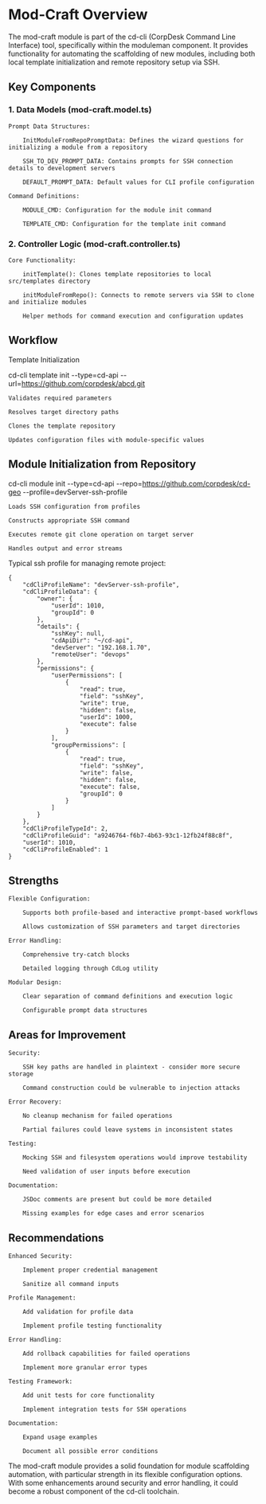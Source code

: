 # Mod-Craft Overview

The mod-craft module is part of the cd-cli (CorpDesk Command Line Interface) tool, specifically within the moduleman component. It provides functionality for automating the scaffolding of new modules, including both local template initialization and remote repository setup via SSH.
## Key Components
### 1. Data Models (mod-craft.model.ts)

    Prompt Data Structures:

        InitModuleFromRepoPromptData: Defines the wizard questions for initializing a module from a repository

        SSH_TO_DEV_PROMPT_DATA: Contains prompts for SSH connection details to development servers

        DEFAULT_PROMPT_DATA: Default values for CLI profile configuration

    Command Definitions:

        MODULE_CMD: Configuration for the module init command

        TEMPLATE_CMD: Configuration for the template init command

### 2. Controller Logic (mod-craft.controller.ts)

    Core Functionality:

        initTemplate(): Clones template repositories to local src/templates directory

        initModuleFromRepo(): Connects to remote servers via SSH to clone and initialize modules

        Helper methods for command execution and configuration updates

## Workflow
Template Initialization

cd-cli template init --type=cd-api --url=https://github.com/corpdesk/abcd.git

    Validates required parameters

    Resolves target directory paths

    Clones the template repository

    Updates configuration files with module-specific values

## Module Initialization from Repository

cd-cli module init --type=cd-api --repo=https://github.com/corpdesk/cd-geo --profile=devServer-ssh-profile

    Loads SSH configuration from profiles

    Constructs appropriate SSH command

    Executes remote git clone operation on target server

    Handles output and error streams

Typical ssh profile for managing remote project:

```
{
    "cdCliProfileName": "devServer-ssh-profile",
    "cdCliProfileData": {
        "owner": {
            "userId": 1010,
            "groupId": 0
        },
        "details": {
            "sshKey": null,
            "cdApiDir": "~/cd-api",
            "devServer": "192.168.1.70",
            "remoteUser": "devops"
        },
        "permissions": {
            "userPermissions": [
                {
                    "read": true,
                    "field": "sshKey",
                    "write": true,
                    "hidden": false,
                    "userId": 1000,
                    "execute": false
                }
            ],
            "groupPermissions": [
                {
                    "read": true,
                    "field": "sshKey",
                    "write": false,
                    "hidden": false,
                    "execute": false,
                    "groupId": 0
                }
            ]
        }
    },
    "cdCliProfileTypeId": 2,
    "cdCliProfileGuid": "a9246764-f6b7-4b63-93c1-12fb24f88c8f",
    "userId": 1010,
    "cdCliProfileEnabled": 1
}
```

## Strengths

    Flexible Configuration:

        Supports both profile-based and interactive prompt-based workflows

        Allows customization of SSH parameters and target directories

    Error Handling:

        Comprehensive try-catch blocks

        Detailed logging through CdLog utility

    Modular Design:

        Clear separation of command definitions and execution logic

        Configurable prompt data structures

## Areas for Improvement

    Security:

        SSH key paths are handled in plaintext - consider more secure storage

        Command construction could be vulnerable to injection attacks

    Error Recovery:

        No cleanup mechanism for failed operations

        Partial failures could leave systems in inconsistent states

    Testing:

        Mocking SSH and filesystem operations would improve testability

        Need validation of user inputs before execution

    Documentation:

        JSDoc comments are present but could be more detailed

        Missing examples for edge cases and error scenarios

## Recommendations

    Enhanced Security:

        Implement proper credential management

        Sanitize all command inputs

    Profile Management:

        Add validation for profile data

        Implement profile testing functionality

    Error Handling:

        Add rollback capabilities for failed operations

        Implement more granular error types

    Testing Framework:

        Add unit tests for core functionality

        Implement integration tests for SSH operations

    Documentation:

        Expand usage examples

        Document all possible error conditions

The mod-craft module provides a solid foundation for module scaffolding automation, with particular strength in its flexible configuration options. With some enhancements around security and error handling, it could become a robust component of the cd-cli toolchain.